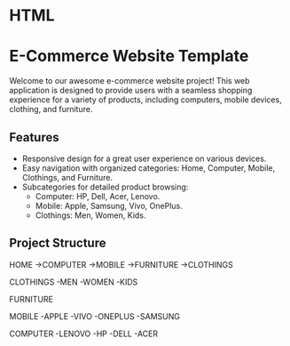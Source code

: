 # HTML
# E-Commerce Website Template

Welcome to our awesome e-commerce website project! This web application is designed to provide users with a seamless shopping experience for a variety of products, including computers, mobile devices, clothing, and furniture.

## Features
- Responsive design for a great user experience on various devices.
- Easy navigation with organized categories: Home, Computer, Mobile, Clothings, and Furniture.
- Subcategories for detailed product browsing: 
  - Computer: HP, Dell, Acer, Lenovo.
  - Mobile: Apple, Samsung, Vivo, OnePlus.
  - Clothings: Men, Women, Kids.

## Project Structure
HOME
->COMPUTER
->MOBILE
->FURNITURE
->CLOTHINGS

CLOTHINGS
-MEN
-WOMEN
-KIDS

FURNITURE

MOBILE
-APPLE
-VIVO
-ONEPLUS
-SAMSUNG

COMPUTER
-LENOVO
-HP
-DELL
-ACER
